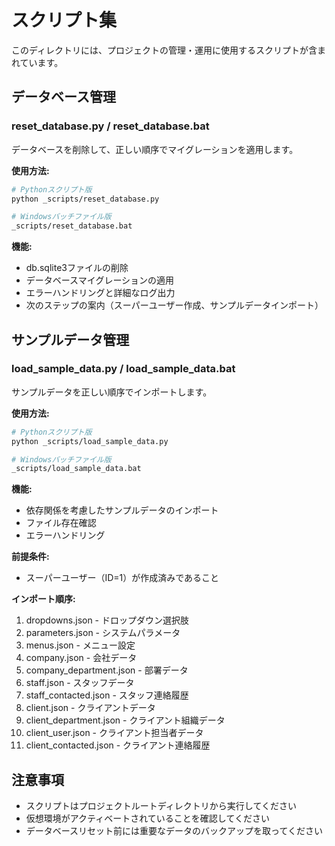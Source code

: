 # スクリプト集

このディレクトリには、プロジェクトの管理・運用に使用するスクリプトが含まれています。

## データベース管理

### reset_database.py / reset_database.bat
データベースを削除して、正しい順序でマイグレーションを適用します。

**使用方法:**
```bash
# Pythonスクリプト版
python _scripts/reset_database.py

# Windowsバッチファイル版
_scripts/reset_database.bat
```

**機能:**
- db.sqlite3ファイルの削除
- データベースマイグレーションの適用
- エラーハンドリングと詳細なログ出力
- 次のステップの案内（スーパーユーザー作成、サンプルデータインポート）

## サンプルデータ管理

### load_sample_data.py / load_sample_data.bat
サンプルデータを正しい順序でインポートします。

**使用方法:**
```bash
# Pythonスクリプト版
python _scripts/load_sample_data.py

# Windowsバッチファイル版
_scripts/load_sample_data.bat
```

**機能:**
- 依存関係を考慮したサンプルデータのインポート
- ファイル存在確認
- エラーハンドリング

**前提条件:**
- スーパーユーザー（ID=1）が作成済みであること

**インポート順序:**
1. dropdowns.json - ドロップダウン選択肢
2. parameters.json - システムパラメータ
3. menus.json - メニュー設定
4. company.json - 会社データ
5. company_department.json - 部署データ
6. staff.json - スタッフデータ
7. staff_contacted.json - スタッフ連絡履歴
8. client.json - クライアントデータ
9. client_department.json - クライアント組織データ
10. client_user.json - クライアント担当者データ
11. client_contacted.json - クライアント連絡履歴

## 注意事項

- スクリプトはプロジェクトルートディレクトリから実行してください
- 仮想環境がアクティベートされていることを確認してください
- データベースリセット前には重要なデータのバックアップを取ってください